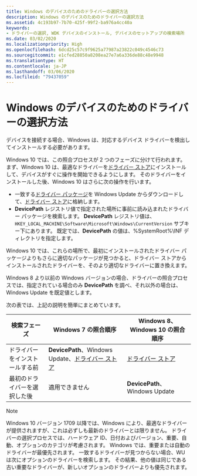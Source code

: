 ```yaml
---
title: Windows のデバイスのためのドライバーの選択方法
description: Windows のデバイスのためのドライバーの選択方法
ms.assetid: 4c193b97-7b70-425f-99f2-ba976a4cc40a
keywords:
- ドライバーの選択, WDK デバイスのインストール, デバイスのセットアップの検索場所
ms.date: 03/02/2020
ms.localizationpriority: High
ms.openlocfilehash: 6dcd25c57c9f9625a77987a23822c049c4546c73
ms.sourcegitcommit: e1cfed28850a8208ea27e7a6a336de88c48e9948
ms.translationtype: HT
ms.contentlocale: ja-JP
ms.lasthandoff: 03/06/2020
ms.locfileid: "79437059"
---
```

# <a name="how-windows-selects-a-driver-for-a-device"></a>Windows のデバイスのためのドライバーの選択方法


デバイスを接続する場合、Windows は、対応するデバイス ドライバーを検出してインストールする必要があります。

Windows 10 では、この照合プロセスが 2 つのフェーズに分けて行われます。 まず、Windows 10 は、最適なドライバーを[ドライバー ストア](driver-store.md)にインストールして、デバイスがすぐに操作を開始できるようにします。 そのドライバーをインストールした後、Windows 10 はさらに次の操作を行います。

* 一致する[ドライバー パッケージ](driver-packages.md)を Windows Update からダウンロードして、[ドライバー ストア](driver-store.md)に格納します。
* **DevicePath** レジストリ値で指定された場所に事前に読み込まれたドライバー パッケージを検索します。  **DevicePath** レジストリ値は、`HKEY_LOCAL_MACHINE\Software\Microsoft\Windows\CurrentVersion` サブキー下にあります。  既定では、**DevicePath** の値は、%SystemRoot%\\INF ディレクトリを指定します。

Windows 10 では、これらの場所で、最初にインストールされたドライバー パッケージよりもさらに適切なパッケージが見つかると、ドライバー ストアからインストールされたドライバーを、そのより適切なドライバーに置き換えます。

Windows 8 より以前の Windows バージョンの場合、ドライバーの照合プロセスでは、指定されている場合のみ **DevicePath** を調べ、それ以外の場合は、Windows Update を既定値とします。

次の表では、上記の説明を簡単にまとめています。

|検索フェーズ|Windows 7 の照合順序|Windows 8、Windows 10 の照合順序|
|--- |--- |--- |
|ドライバーをインストールする前|**DevicePath**、Windows Update、[ドライバー ストア](driver-store.md)|[ドライバー ストア](driver-store.md)|
|最初のドライバーを選択した後|適用できません|**DevicePath**、Windows Update|


> [!NOTE]
> Windows 10 バージョン 1709 以降では、Windows により、最適なドライバーが提供されますが、これは必ずしも最新のドライバーとは限りません。 ドライバーの選択プロセスでは、ハードウェア ID、日付およびバージョン、重要、自動、オプションのカテゴリが考慮されます。 Windows では、重要または自動のドライバーが最優先されます。 一致するドライバーが見つからない場合、WU は次にオプションのドライバーを検索します。 その結果、他の値は同じである古い重要なドライバーが、新しいオプションのドライバーよりも優先されます。



